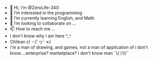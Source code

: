 - 👋 Hi, I’m @ZeroLife-340
- 👀 I’m interested in the programming
- 🌱 I’m currently learning English, and Math
- 💞️ I’m looking to collaborate on ...
- 📫 How to reach me ...
- I don't know why i am here ^_^
- Chilean cl ☜(ﾟヮﾟ☜)
- i'm a man of drawing, and games, not a man of application of i don't know....enterprise? marketplace? i don't know man ¯\\_(ツ)_/¯
<!---
ZeroLife-340/ZeroLife-340 is a ✨ special ✨ repository because its `README.md` (this file) appears on your GitHub profile.
You can click the Preview link to take a look at your changes.
--->
